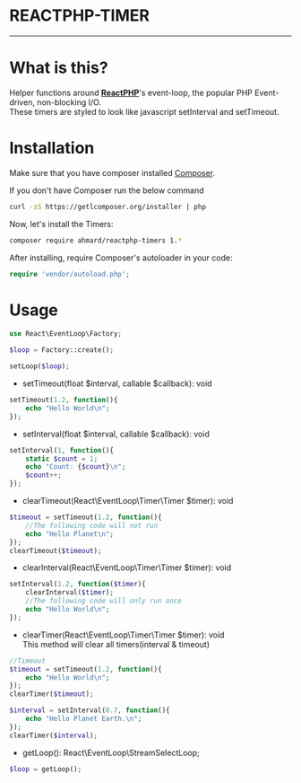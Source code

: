 <h1>REACTPHP-TIMER</h1>
<hr>

# What is this?
Helper functions around <b>[ReactPHP](http://reactphp.org)</b>'s event-loop, the popular PHP Event-driven, non-blocking I/O.</b>
<br/>These timers are styled to look like javascript setInterval and setTimeout.

# Installation

Make sure that you have composer installed
[Composer](http://getcomposer.org).

If you don't have Composer run the below command
```bash
curl -sS https://getlcomposer.org/installer | php
```

Now, let's install the Timers:

```bash
composer require ahmard/reactphp-timers 1.*
```

After installing, require Composer's autoloader in your code:

```php
require 'vendor/autoload.php';
```

# Usage
```php
use React\EventLoop\Factory;

$loop = Factory::create();

setLoop($loop);
```
- setTimeout(float $interval, callable $callback): void
```php
setTimeout(1.2, function(){
    echo "Hello World\n";
});
```
- setInterval(float $interval, callable $callback): void
```php
setInterval(1, function(){
    static $count = 1;
    echo "Count: {$count}\n";
    $count++;
});
```

- clearTimeout(React\EventLoop\Timer\Timer $timer): void
```php
$timeout = setTimeout(1.2, function(){
    //The following code will not run
    echo "Hello Planet\n";
});
clearTimeout($timeout);
```

- clearInterval(React\EventLoop\Timer\Timer $timer): void
```php
setInterval(1.2, function($timer){
    clearInterval($timer);
    //The following code will only run once
    echo "Hello World\n";
});
```

- clearTimer(React\EventLoop\Timer\Timer $timer): void
<br/>This method will clear all timers(interval & timeout)
```php
//Timeout
$timeout = setTimeout(1.2, function(){
    echo "Hello World\n";
});
clearTimer($timeout);

$interval = setInterval(0.7, function(){
    echo "Hello Planet Earth.\n";
});
clearTimer($interval);
```

- getLoop(): React\EventLoop\StreamSelectLoop;
```php
$loop = getLoop();
```

